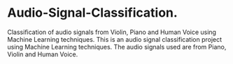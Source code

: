 # Audio-Signal-Classification.
Classification of audio signals from Violin, Piano and Human Voice using Machine Learning techniques.  This is an audio signal classification project using Machine Learning techniques. The audio signals used are from Piano, Violin and Human Voice.
